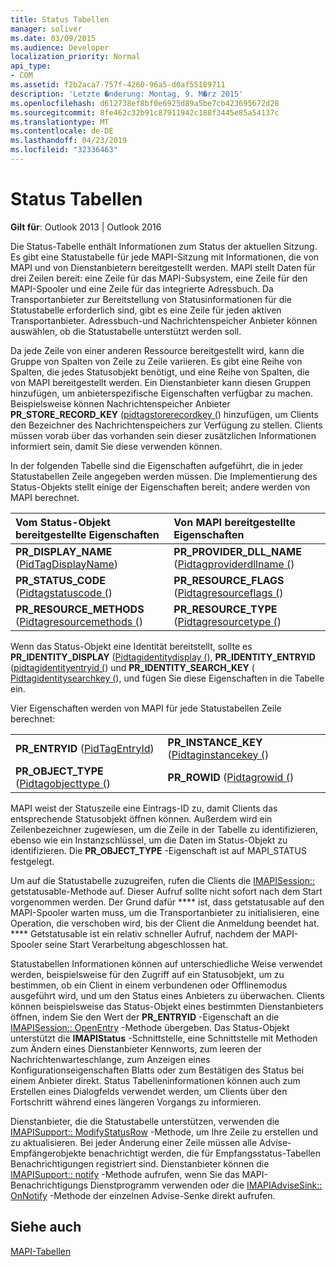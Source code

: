 ```yaml
---
title: Status Tabellen
manager: soliver
ms.date: 03/09/2015
ms.audience: Developer
localization_priority: Normal
api_type:
- COM
ms.assetid: f2b2aca7-757f-4260-96a5-d0af55189711
description: 'Letzte �nderung: Montag, 9. M�rz 2015'
ms.openlocfilehash: d612738ef8bf0e6925d89a5be7cb423695672d28
ms.sourcegitcommit: 8fe462c32b91c87911942c188f3445e85a54137c
ms.translationtype: MT
ms.contentlocale: de-DE
ms.lasthandoff: 04/23/2019
ms.locfileid: "32336463"
---
```

# <a name="status-tables"></a>Status Tabellen

  
  
**Gilt für**: Outlook 2013 | Outlook 2016 
  
Die Status-Tabelle enthält Informationen zum Status der aktuellen Sitzung. Es gibt eine Statustabelle für jede MAPI-Sitzung mit Informationen, die von MAPI und von Dienstanbietern bereitgestellt werden. MAPI stellt Daten für drei Zeilen bereit: eine Zeile für das MAPI-Subsystem, eine Zeile für den MAPI-Spooler und eine Zeile für das integrierte Adressbuch. Da Transportanbieter zur Bereitstellung von Statusinformationen für die Statustabelle erforderlich sind, gibt es eine Zeile für jeden aktiven Transportanbieter. Adressbuch-und Nachrichtenspeicher Anbieter können auswählen, ob die Statustabelle unterstützt werden soll. 
  
Da jede Zeile von einer anderen Ressource bereitgestellt wird, kann die Gruppe von Spalten von Zeile zu Zeile variieren. Es gibt eine Reihe von Spalten, die jedes Statusobjekt benötigt, und eine Reihe von Spalten, die von MAPI bereitgestellt werden. Ein Dienstanbieter kann diesen Gruppen hinzufügen, um anbieterspezifische Eigenschaften verfügbar zu machen. Beispielsweise können Nachrichtenspeicher Anbieter **PR_STORE_RECORD_KEY** ([pidtagstorerecordkey (](pidtagstorerecordkey-canonical-property.md)) hinzufügen, um Clients den Bezeichner des Nachrichtenspeichers zur Verfügung zu stellen. Clients müssen vorab über das vorhanden sein dieser zusätzlichen Informationen informiert sein, damit Sie diese verwenden können. 
  
In der folgenden Tabelle sind die Eigenschaften aufgeführt, die in jeder Statustabellen Zeile angegeben werden müssen. Die Implementierung des Status-Objekts stellt einige der Eigenschaften bereit; andere werden von MAPI berechnet.
  
|**Vom Status-Objekt bereitgestellte Eigenschaften**|**Von MAPI bereitgestellte Eigenschaften**|
|:-----|:-----|
|**PR_DISPLAY_NAME** ([PidTagDisplayName](pidtagdisplayname-canonical-property.md))  <br/> |**PR_PROVIDER_DLL_NAME** ([Pidtagproviderdllname (](pidtagproviderdllname-canonical-property.md))  <br/> |
|**PR_STATUS_CODE** ([Pidtagstatuscode (](pidtagstatuscode-canonical-property.md))  <br/> |**PR_RESOURCE_FLAGS** ([Pidtagresourceflags (](pidtagresourceflags-canonical-property.md))  <br/> |
|**PR_RESOURCE_METHODS** ([Pidtagresourcemethods (](pidtagresourcemethods-canonical-property.md))  <br/> |**PR_RESOURCE_TYPE** ([Pidtagresourcetype (](pidtagresourcetype-canonical-property.md))  <br/> |
   
Wenn das Status-Objekt eine Identität bereitstellt, sollte es **PR_IDENTITY_DISPLAY** ([Pidtagidentitydisplay (](pidtagidentitydisplay-canonical-property.md)), **PR_IDENTITY_ENTRYID** ([pidtagidentityentryid (](pidtagidentityentryid-canonical-property.md)) und **PR_IDENTITY_SEARCH_KEY** ([ Pidtagidentitysearchkey (](pidtagidentitysearchkey-canonical-property.md)), und fügen Sie diese Eigenschaften in die Tabelle ein. 
  
Vier Eigenschaften werden von MAPI für jede Statustabellen Zeile berechnet:
  
|||
|:-----|:-----|
|**PR_ENTRYID** ([PidTagEntryId](pidtagentryid-canonical-property.md))  <br/> |**PR_INSTANCE_KEY** ([Pidtaginstancekey (](pidtaginstancekey-canonical-property.md))  <br/> |
|**PR_OBJECT_TYPE** ([Pidtagobjecttype (](pidtagobjecttype-canonical-property.md))  <br/> |**PR_ROWID** ([Pidtagrowid (](pidtagrowid-canonical-property.md))  <br/> |
   
MAPI weist der Statuszeile eine Eintrags-ID zu, damit Clients das entsprechende Statusobjekt öffnen können. Außerdem wird ein Zeilenbezeichner zugewiesen, um die Zeile in der Tabelle zu identifizieren, ebenso wie ein Instanzschlüssel, um die Daten im Status-Objekt zu identifizieren. Die **PR_OBJECT_TYPE** -Eigenschaft ist auf MAPI_STATUS festgelegt. 
  
Um auf die Statustabelle zuzugreifen, rufen die Clients die [IMAPISession::](imapisession-getstatustable.md) getstatusable-Methode auf. Dieser Aufruf sollte nicht sofort nach dem Start vorgenommen werden. Der Grund dafür **** ist, dass getstatusable auf den MAPI-Spooler warten muss, um die Transportanbieter zu initialisieren, eine Operation, die verschoben wird, bis der Client die Anmeldung beendet hat. **** Getstatusable ist ein relativ schneller Aufruf, nachdem der MAPI-Spooler seine Start Verarbeitung abgeschlossen hat. 
  
Statustabellen Informationen können auf unterschiedliche Weise verwendet werden, beispielsweise für den Zugriff auf ein Statusobjekt, um zu bestimmen, ob ein Client in einem verbundenen oder Offlinemodus ausgeführt wird, und um den Status eines Anbieters zu überwachen. Clients können beispielsweise das Status-Objekt eines bestimmten Dienstanbieters öffnen, indem Sie den Wert der **PR_ENTRYID** -Eigenschaft an die [IMAPISession:: OpenEntry](imapisession-openentry.md) -Methode übergeben. Das Status-Objekt unterstützt die **IMAPIStatus** -Schnittstelle, eine Schnittstelle mit Methoden zum Ändern eines Dienstanbieter Kennworts, zum leeren der Nachrichtenwarteschlange, zum Anzeigen eines Konfigurationseigenschaften Blatts oder zum Bestätigen des Status bei einem Anbieter direkt. Status Tabelleninformationen können auch zum Erstellen eines Dialogfelds verwendet werden, um Clients über den Fortschritt während eines längeren Vorgangs zu informieren. 
  
Dienstanbieter, die die Statustabelle unterstützen, verwenden die [IMAPISupport:: ModifyStatusRow](imapisupport-modifystatusrow.md) -Methode, um Ihre Zeile zu erstellen und zu aktualisieren. Bei jeder Änderung einer Zeile müssen alle Advise-Empfängerobjekte benachrichtigt werden, die für Empfangsstatus-Tabellen Benachrichtigungen registriert sind. Dienstanbieter können die [IMAPISupport:: notify](imapisupport-notify.md) -Methode aufrufen, wenn Sie das MAPI-Benachrichtigungs Dienstprogramm verwenden oder die [IMAPIAdviseSink:: OnNotify](imapiadvisesink-onnotify.md) -Methode der einzelnen Advise-Senke direkt aufrufen. 
  
## <a name="see-also"></a>Siehe auch



[MAPI-Tabellen](mapi-tables.md)

